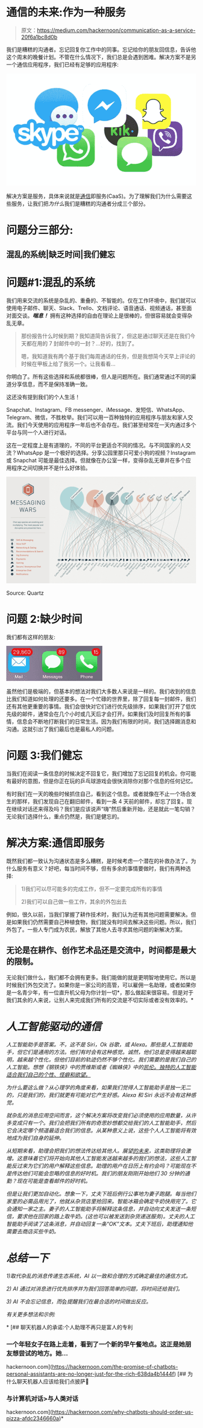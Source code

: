 # 通信的未来:作为一种服务

> 原文：<https://medium.com/hackernoon/communication-as-a-service-20f6a1bc8d0b>

我们是糟糕的沟通者。忘记回复你工作中的同事。忘记给你的朋友回信息，告诉他这个周末的晚餐计划。不管在什么情况下，我们总是会遇到困难。解决方案不是另一个通信应用程序，我们已经有足够的应用程序:

![](img/3ba5a527291da418135992c6db82e59e.png)

解决方案是服务，具体来说就是[通信](https://hackernoon.com/tagged/communication)即服务(CaaS)。为了理解我们为什么需要这些服务，让我们把*为什么*我们是糟糕的沟通者分成三个部分。

# 问题分三部分:

## 混乱的系统|缺乏时间|我们健忘

# 问题#1:混乱的系统

我们用来交流的系统是杂乱的、重叠的、不智能的。仅在工作环境中，我们就可以使用电子邮件、聊天、Slack、Trello、文档评论、语音通话、视频通话，甚至面对面交谈。***喘息！*** 拥有这种选择的自由在理论上是很棒的，但很容易就会变得杂乱无章。

> 那份报告什么时候到期？我知道简告诉我了，但这是通过聊天还是在我们今天都在用的 7 封邮件中的一封？…好的，找到了。
> 
> 嗯，我知道我有两个基于我们每周通话的任务，但是我想简今天早上评论的时候在甲板上给了我另一个。让我看看…

你明白了。所有这些选择和系统都很棒，但人是问题所在。我们通常通过不同的渠道分享信息，而不是保持准确一致。

这还没有提到我们的个人生活！

Snapchat、Instagram、FB messenger、iMessage、发短信、WhatsApp、Telegram、微信，不胜枚举。我们可以用一百种独特的应用程序与朋友和家人交流。我们今天使用的应用程序一年后也不会存在。我们甚至经常在一天内通过多个平台与同一个人进行对话。

这在一定程度上是有道理的，不同的平台更适合不同的情况。与不同国家的人交流？WhatsApp 是一个极好的选择。分享公园里那只可爱小狗的视频？Instagram 或 Snapchat 可能是最佳选择。但就像在办公室一样，变得杂乱无章并在多个应用程序之间切换并不是什么好体验。

![](img/72f053b216d24117de2ebfcfa660ac74.png)

Source: Quartz

# 问题 2:缺少时间

我们都有这样的朋友:

![](img/753230d792ab3903b50d55c280c4a0fc.png)

虽然他们是极端的，但基本的想法对我们大多数人来说是一样的。我们收到的信息比我们知道如何处理的还要多。在一个忙碌的世界里，除了回复每一封邮件，我们还有其他更重要的事情。我们会很快对它们进行优先级排序，如果我们打开了低优先级的邮件，通常会在几个小时或几天后才会打开。如果我们及时回复所有的事情，信息会不断地打断我们的日常生活。因为我们有限的时间，我们选择踢消息和沟通。这就引出了我们最后也是最私人的问题。

# 问题 3:我们健忘

当我们在阅读一条信息的时候决定不回复它，我们增加了忘记回复的机会。你可能有最好的意图，但是你正在玩的乒乓球游戏会很快消除你对那个信息的任何记忆。

有时我们在一天的晚些时候抓住自己，看到这个信息。或者就像在不止一个场合发生的那样，我们发现自己在翻旧邮件，看到一条 4 天前的邮件，却忘了回复。现在继续对话还来得及吗？我们是应该说声“嗨”然后重新开始，还是就此一笔勾销？无论我们选择什么，重点仍然是，我们是健忘的。

# 解决方案:通信即服务

既然我们都一致认为沟通状态是多么糟糕，是时候考虑一个潜在的补救办法了。为什么服务有意义？好吧，每当时间不够，但有多余的事情要做时，我们有两种选择:

> 1)我们可以尽可能多的完成工作，但不一定要完成所有的事情
> 
> 2)我们可以自己做一些工作，其余的外包出去

例如，很久以前，当我们掌握了耕作技术时，我们认为还有其他问题需要解决。但是如果我们仍然需要自己种植食物，我们就没有时间去解决这些问题。所以，我们外包了。一些人专门成为农民，解放了其他人去寻求其他问题的新解决方案。

## 无论是在耕作、创作艺术品还是交流中，时间都是最大的限制。

无论我们做什么，我们都不会拥有更多。我们能做的就是更明智地使用它。所以是时候我们外包交流了。如果你是一家公司的高管，可以雇佣一名助理，或者如果你是一名青少年，有一位直升机父母为你计划一切*，那么做起来很容易。但是对于我们其余的人来说，让别人来完成我们所有的交流是不切实际或者没有效率的。*

# *人工智能驱动的通信*

*人工智能助手是答案。不，这不是 Siri，Ok 谷歌，或 Alexa。那些是人工智能助手，但它们是通用的方法。他们有时会有这种感觉。诚然，他们总是变得越来越聪明，越来越个性化，但他们目前的轨迹仍然不够个性化。我们需要的是我们自己的人工智能。想想《钢铁侠》中的贾维斯或者《蜘蛛侠》中的[凯伦。独特的人工智能适合我们自己的个性、怪癖和欲望。](https://youtu.be/5CbhoaydlkY)*

*为什么要这么做？从心理学的角度来看，如果我们觉得人工智能助手是独一无二的，只是我们的，我们就更有可能对它产生好感。Alexa 和 Siri 永远不会有这种感觉。*

*就杂乱的消息应用空间而言，这个解决方案将改变我们必须使用的应用数量，从许多变成只有一个。我们会把我们所有的奇思妙想都交给我们的人工智能助手，然后它会决定哪个频道最适合我们的信息。从某种意义上说，这些个人人工智能将有效地成为我们自身的延伸。*

*从短期来看，助理会把我们的想法传达给其他人。展望[的未来](https://hackernoon.com/tagged/future)，这类助理将会激增。这意味着它们将开始向其他人工智能发送越来越多的我们的想法，这些人工智能反过来为它们的用户解释这些信息。助理的用户在日历上有约会吗？可能现在不是传达他们可能会忽略的信息的好时机。我们的朋友刚刚开始他们 30 分钟的通勤？现在可能是查看邮件的好时机。*

*但是让我们更加自动化。想象一下，丈夫下班后例行公事地为妻子跑腿。每当他们家里的必需品用光了，他就从杂货店里抢回来。智能冰箱会确定牛奶快用完了。它会通知一家之主。妻子的人工智能助手将解释这条信息，并自动向丈夫发送一条短信，要求他在回家的路上取牛奶。(这也可以被发送到杂货递送服务)。丈夫的人工智能助手阅读了这条消息，并自动回复一条“OK”文本。丈夫下班后，助理通知他需要去商店买些牛奶。*

# *总结一下*

*1)取代杂乱的消息传递生态系统，AI 以一致和合理的方式确定最佳的通信方式。*

*2) AI 通过对消息进行优先排序并为我们回答简单的问题，将时间还给我们。*

*3) AI *不会*忘记信息，而*会*提醒我们在最合适的时间做出反应。*

*有关更多想法和示例:*

*[](https://hackernoon.com/the-promise-of-chatbots-personal-assistants-are-no-longer-just-for-the-rich-638da4b1444f) [## 聊天机器人的承诺:个人助理不再只是富人的专利

### 一个年轻女子在路上走着，看到了一个新的早午餐地点。这正是她朋友想尝试的地方。她…

hackernoon.com](https://hackernoon.com/the-promise-of-chatbots-personal-assistants-are-no-longer-just-for-the-rich-638da4b1444f) [](https://hackernoon.com/why-chatbots-should-order-us-pizza-afdc2346660a) [## 为什么聊天机器人应该给我们点披萨🍕

### 与计算机对话>与人类对话

hackernoon.com](https://hackernoon.com/why-chatbots-should-order-us-pizza-afdc2346660a)*